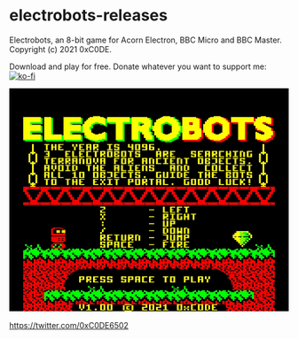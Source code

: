# electrobots-releases
Electrobots, an 8-bit game for Acorn Electron, BBC Micro and BBC Master.
Copyright (c) 2021 0xC0DE.

Download and play for free. Donate whatever you want to support me: [![ko-fi](https://ko-fi.com/img/githubbutton_sm.svg)](https://ko-fi.com/S6S33YYQ7)

![Electrobots Intro Screen](https://github.com/0xC0DE6502/electrobots-releases/blob/main/res/electrobots-intro-screen.jpg?raw=true)

https://twitter.com/0xC0DE6502
